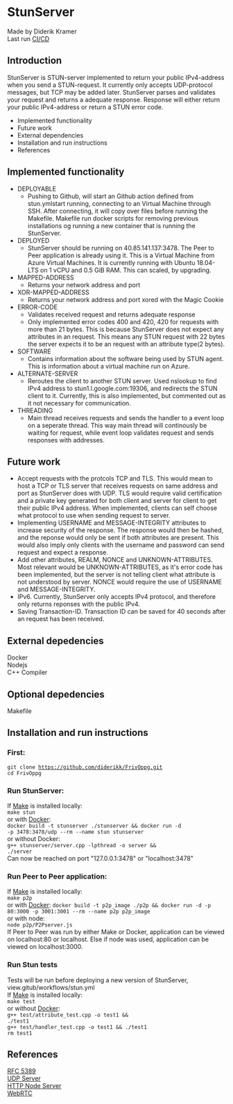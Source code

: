 # StunServer

Made by Diderik Kramer \
Last run  [CI/CD](https://github.com/diderikk/FrivOppg/actions)

## Introduction

StunServer is STUN-server implemented to return your public IPv4-address when you send a STUN-request. It currently only accepts UDP-protocol messages, but TCP may be added later. StunServer parses and validates your request and returns a adequate response. Response will either return your public IPv4-address or return a STUN error code.


- Implemented functionality
- Future work
- External dependencies
- Installation and run instructions
- References

## Implemented functionality
- DEPLOYABLE
    - Pushing to Github, will start an Github action defined from stun.ymlstart running, connecting to an Virtual Machine through SSH. After connecting, it will copy over files before running the Makefile. Makefile run docker scripts for removing previous installations og running a new container that is running the StunServer.
- DEPLOYED
    - StunServer should be running on 40.85.141.137:3478. The Peer to Peer application is already using it. This is a Virtual Machine from Azure Virtual Machines. It is currently running with Ubuntu 18.04-LTS on 1 vCPU and 0.5 GiB RAM. This can scaled, by upgrading.
- MAPPED-ADDRESS
    - Returns your network address and port
- XOR-MAPPED-ADDRESS
    - Returns your network address and port xored with the Magic Cookie
- ERROR-CODE
    - Validates received request and returns adequate response
    - Only implemented error codes 400 and 420, 420 for requests with more than 21 bytes. This is because StunServer does not expect any attributes in an request. This means any STUN request with 22 bytes the server expects it to be an request with an attribute type(2 bytes).
- SOFTWARE
    - Contains information about the software being used by STUN agent. This is information about a virtual machine run on Azure.
- ALTERNATE-SERVER
    - Reroutes the client to another STUN server. Used nslookup to find IPv4 address to stun1.l.google.com:19306, and redirects the STUN client to it. Currently, this is also implemented, but commented out as it not necessary for communication.
- THREADING
    - Main thread receives requests and sends the handler to a event loop on a seperate thread. This way main thread will continously be waiting for request, while event loop validates request and sends responses with addresses.

## Future work
- Accept requests with the protcols TCP and TLS. This would mean to host a TCP or TLS server that receives requests on same address and port as StunServer does with UDP. TLS would require valid certification and a private key generated for both client and server for client to get their public IPv4 address. When implemented, clients can self choose what protocol to use when sending request to server.
- Implementing USERNAME and MESSAGE-INTEGRITY attributes to increase security of the response. The response would then be hashed, and the reponse would only be sent if both attributes are present. This would also imply only clients with the username and password can send request and expect a response.
- Add other attributes, REALM, NONCE and UNKNOWN-ATTRIBUTES. Most relevant would be UNKNOWN-ATTRIBUTES, as it's error code has been implemented, but the server is not telling client what attribute is not understood by server. NONCE would require the use of USERNAME and MESSAGE-INTEGRITY.  
- IPv6. Currently, StunServer only accepts IPv4 protocol, and therefore only returns reponses with the public IPv4. 
- Saving Transaction-ID. Transaction ID can be saved for 40 seconds after an request has been received.


## External depedencies
Docker \
Nodejs \
C++ Compiler 

## Optional depedencies
Makefile 


## Installation and run instructions
### First:

<code>git clone https://github.com/diderikk/FrivOppg.git</code> \
<code>cd FrivOppg</code> 

### Run StunServer:
If [Make](https://www.gnu.org/software/make/) is installed locally: \
<code>make stun</code> \
or with [Docker](https://docs.docker.com/get-docker/): \
<code>docker build -t stunserver ./stunserver && docker run -d -p 3478:3478/udp --rm --name stun stunserver</code> \
or without Docker: \
<code>g++ stunserver/server.cpp -lpthread -o server && ./server</code> \
Can now be reached on port "127.0.0.1:3478" or "localhost:3478" 


### Run Peer to Peer application:
If [Make](https://www.gnu.org/software/make/) is installed locally: \
<code>make p2p</code> \
or with [Docker](https://docs.docker.com/get-docker/):
<code>docker build -t p2p_image ./p2p && docker run -d -p 80:3000 -p 3001:3001 --rm --name p2p p2p_image</code> \
or with node: \
<code>node p2p/P2Pserver.js</code> \
If Peer to Peer was run by either Make or Docker, application can be viewed on localhost:80 or localhost. Else if node was used, application can be viewed on localhost:3000.

### Run Stun tests
Tests will be run before deploying a new version of StunServer, view.gitub/workflows/stun.yml \
If [Make](https://www.gnu.org/software/make/) is installed locally: \
<code>make test</code> \
or without [Docker](https://docs.docker.com/get-docker/): \
<code>g++ test/attribute_test.cpp -o test1 && ./test1</code> \
<code>g++ test/handler_test.cpp -o test1 && ./test1</code> \
<code>rm test1</code> 


## References
[RFC 5389](https://tools.ietf.org/html/rfc5389#section-9) \
[UDP Server](https://www.geeksforgeeks.org/udp-server-client-implementation-c/) \
[HTTP Node Server](https://nodejs.dev/learn/the-nodejs-http-module) \
[WebRTC](https://webrtc.org/getting-started/overview) 





